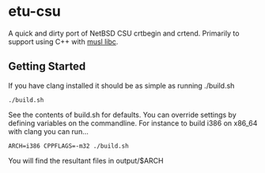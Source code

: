 # etu-csu

A quick and dirty port of NetBSD CSU crtbegin and crtend.
Primarily to support using C++ with [musl libc](https://musl-libc.org).

## Getting Started
If you have clang installed it should be as simple as running ./build.sh 
```
./build.sh
```

See the contents of build.sh for defaults. You can override settings by 
defining variables on the commandline. For instance to build i386 on x86_64
with clang you can run...

```
ARCH=i386 CPPFLAGS=-m32 ./build.sh
```

You will find the resultant files in output/$ARCH
